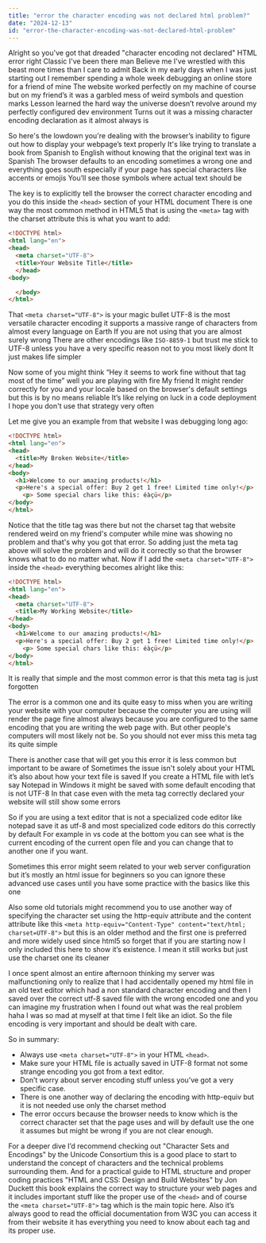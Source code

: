 ```yaml
---
title: "error the character encoding was not declared html problem?"
date: "2024-12-13"
id: "error-the-character-encoding-was-not-declared-html-problem"
---
```


Alright so you've got that dreaded "character encoding not declared" HTML error right Classic I've been there man Believe me I've wrestled with this beast more times than I care to admit Back in my early days when I was just starting out I remember spending a whole week debugging an online store for a friend of mine The website worked perfectly on my machine of course but on my friend’s it was a garbled mess of weird symbols and question marks Lesson learned the hard way the universe doesn’t revolve around my perfectly configured dev environment Turns out it was a missing character encoding declaration as it almost always is

So here's the lowdown you're dealing with the browser’s inability to figure out how to display your webpage’s text properly It's like trying to translate a book from Spanish to English without knowing that the original text was in Spanish The browser defaults to an encoding sometimes a wrong one and everything goes south especially if your page has special characters like accents or emojis You’ll see those symbols where actual text should be

The key is to explicitly tell the browser the correct character encoding and you do this inside the `<head>` section of your HTML document There is one way the most common method in HTML5 that is using the `<meta>` tag with the charset attribute this is what you want to add:

```html
<!DOCTYPE html>
<html lang="en">
<head>
  <meta charset="UTF-8">
  <title>Your Website Title</title>
  </head>
<body>

  </body>
</html>
```
That `<meta charset="UTF-8">` is your magic bullet UTF-8 is the most versatile character encoding it supports a massive range of characters from almost every language on Earth If you are not using that you are almost surely wrong There are other encodings like `ISO-8859-1` but trust me stick to UTF-8 unless you have a very specific reason not to you most likely dont It just makes life simpler

Now some of you might think “Hey it seems to work fine without that tag most of the time” well you are playing with fire My friend It might render correctly for you and your locale based on the browser's default settings but this is by no means reliable It’s like relying on luck in a code deployment I hope you don't use that strategy very often

Let me give you an example from that website I was debugging long ago:

```html
<!DOCTYPE html>
<html lang="en">
<head>
  <title>My Broken Website</title>
</head>
<body>
  <h1>Welcome to our amazing products!</h1>
  <p>Here's a special offer: Buy 2 get 1 free! Limited time only!</p>
    <p> Some special chars like this: éàçü</p>
</body>
</html>
```

Notice that the title tag was there but not the charset tag that website rendered weird on my friend's computer while mine was showing no problem and that's why you got that error. So adding just the meta tag above will solve the problem and will do it correctly so that the browser knows what to do no matter what. Now if I add the `<meta charset="UTF-8">` inside the `<head>` everything becomes alright like this:

```html
<!DOCTYPE html>
<html lang="en">
<head>
  <meta charset="UTF-8">
  <title>My Working Website</title>
</head>
<body>
  <h1>Welcome to our amazing products!</h1>
  <p>Here's a special offer: Buy 2 get 1 free! Limited time only!</p>
    <p> Some special chars like this: éàçü</p>
</body>
</html>
```
It is really that simple and the most common error is that this meta tag is just forgotten

The error is a common one and its quite easy to miss when you are writing your website with your computer because the computer you are using will render the page fine almost always because you are configured to the same encoding that you are writing the web page with. But other people's computers will most likely not be. So you should not ever miss this meta tag its quite simple

There is another case that will get you this error it is less common but important to be aware of Sometimes the issue isn't solely about your HTML it’s also about how your text file is saved If you create a HTML file with let’s say Notepad in Windows it might be saved with some default encoding that is not UTF-8 In that case even with the meta tag correctly declared your website will still show some errors

So if you are using a text editor that is not a specialized code editor like notepad save it as utf-8 and most specialized code editors do this correctly by default For example in vs code at the bottom you can see what is the current encoding of the current open file and you can change that to another one if you want.

Sometimes this error might seem related to your web server configuration but it’s mostly an html issue for beginners so you can ignore these advanced use cases until you have some practice with the basics like this one

Also some old tutorials might recommend you to use another way of specifying the character set using the http-equiv attribute and the content attribute like this `<meta http-equiv="Content-Type" content="text/html; charset=UTF-8">` but this is an older method and the first one is preferred and more widely used since html5 so forget that if you are starting now I only included this here to show it’s existence. I mean it still works but just use the charset one its cleaner

I once spent almost an entire afternoon thinking my server was malfunctioning only to realize that I had accidentally opened my html file in an old text editor which had a non standard character encoding and then I saved over the correct utf-8 saved file with the wrong encoded one and you can imagine my frustration when I found out what was the real problem haha I was so mad at myself at that time I felt like an idiot. So the file encoding is very important and should be dealt with care.

So in summary:

*   Always use `<meta charset="UTF-8">` in your HTML `<head>`.
*   Make sure your HTML file is actually saved in UTF-8 format not some strange encoding you got from a text editor.
*   Don’t worry about server encoding stuff unless you’ve got a very specific case.
*   There is one another way of declaring the encoding with http-equiv but it is not needed use only the charset method
*   The error occurs because the browser needs to know which is the correct character set that the page uses and will by default use the one it assumes but might be wrong if you are not clear enough.

For a deeper dive I’d recommend checking out "Character Sets and Encodings" by the Unicode Consortium this is a good place to start to understand the concept of characters and the technical problems surrounding them. And for a practical guide to HTML structure and proper coding practices "HTML and CSS: Design and Build Websites" by Jon Duckett this book explains the correct way to structure your web pages and it includes important stuff like the proper use of the `<head>` and of course the `<meta charset="UTF-8">` tag which is the main topic here. Also it’s always good to read the official documentation from W3C you can access it from their website it has everything you need to know about each tag and its proper use.
